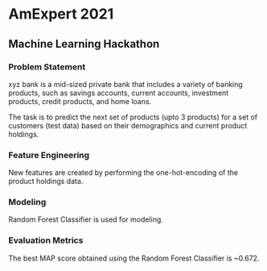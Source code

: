 # AmExpert 2021
## Machine Learning Hackathon

### Problem Statement

xyz bank is a mid-sized private bank that includes a variety of banking products, such as savings accounts, current accounts, investment products, credit products, and home loans.

The task is to predict the next set of products (upto 3 products) for a set of customers (test data) based on their demographics and current product holdings.

### Feature Engineering

New features are created by performing the one-hot-encoding of the product holdings data.

### Modeling

Random Forest Classifier is used for modeling.

### Evaluation Metrics

The best MAP score obtained using the Random Forest Classifier is ~0.672.

